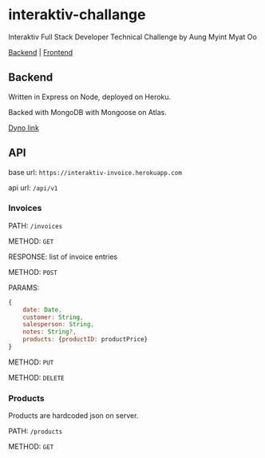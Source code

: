# interaktiv-challange

Interaktiv Full Stack Developer Technical Challenge by Aung Myint Myat Oo

[Backend](https://interaktiv-invoice.herokuapp.com/) | [Frontend](https://imaginative-cannoli-cf334c.netlify.app/)

## Backend

Written in Express on Node, deployed on Heroku.

Backed with MongoDB with Mongoose on Atlas.

[Dyno link](https://interaktiv-invoice.herokuapp.com/)

## API

base url: `https://interaktiv-invoice.herokuapp.com`

api url: `/api/v1`

### Invoices

PATH: `/invoices`

METHOD: `GET`

RESPONSE: list of invoice entries

METHOD: `POST`

PARAMS:

```Javascript
{
    date: Date,
    customer: String,
    salesperson: String,
    notes: String?,
    products: {productID: productPrice}
}
```

METHOD: `PUT`

METHOD: `DELETE`

### Products

Products are hardcoded json on server.

PATH: `/products`

METHOD: `GET`
